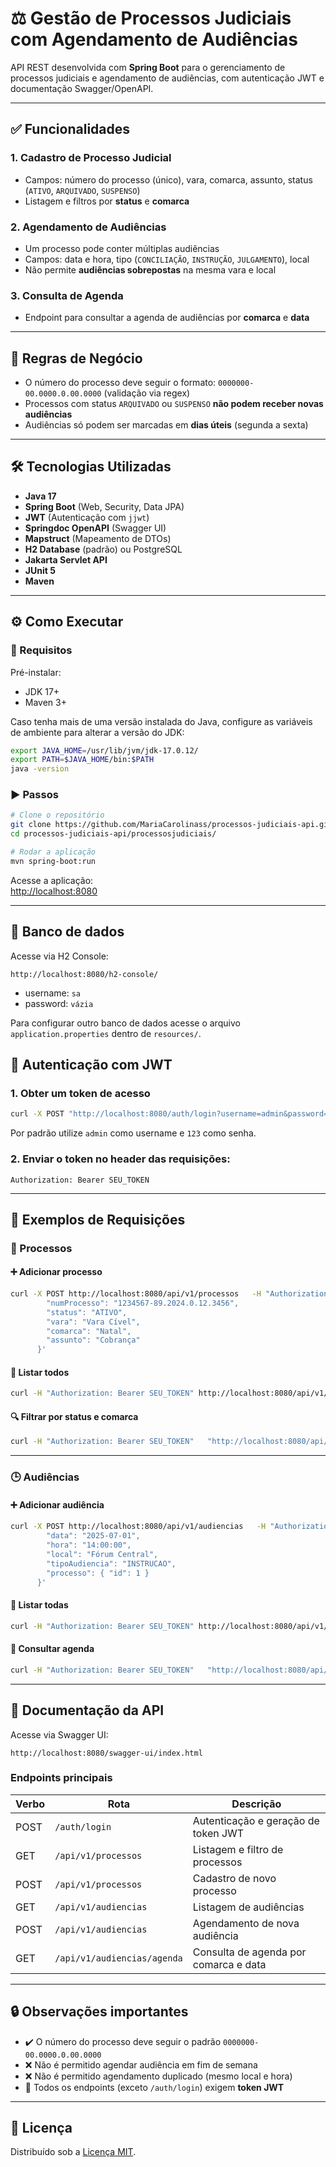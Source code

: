 # ⚖️ Gestão de Processos Judiciais com Agendamento de Audiências

API REST desenvolvida com **Spring Boot** para o gerenciamento de processos judiciais e agendamento de audiências, com autenticação JWT e documentação Swagger/OpenAPI.

---

## ✅ Funcionalidades

### 1. **Cadastro de Processo Judicial**
- Campos: número do processo (único), vara, comarca, assunto, status (`ATIVO`, `ARQUIVADO`, `SUSPENSO`)
- Listagem e filtros por **status** e **comarca**

### 2. **Agendamento de Audiências**
- Um processo pode conter múltiplas audiências
- Campos: data e hora, tipo (`CONCILIAÇÃO`, `INSTRUÇÃO`, `JULGAMENTO`), local
- Não permite **audiências sobrepostas** na mesma vara e local

### 3. **Consulta de Agenda**
- Endpoint para consultar a agenda de audiências por **comarca** e **data**

---

## 📜 Regras de Negócio

- O número do processo deve seguir o formato: `0000000-00.0000.0.00.0000` (validação via regex)
- Processos com status `ARQUIVADO` ou `SUSPENSO` **não podem receber novas audiências**
- Audiências só podem ser marcadas em **dias úteis** (segunda a sexta)

---

## 🛠️ Tecnologias Utilizadas

- **Java 17**
- **Spring Boot** (Web, Security, Data JPA)
- **JWT** (Autenticação com `jjwt`)
- **Springdoc OpenAPI** (Swagger UI)
- **Mapstruct** (Mapeamento de DTOs)
- **H2 Database** (padrão) ou PostgreSQL
- **Jakarta Servlet API**
- **JUnit 5**
- **Maven**

---

## ⚙️ Como Executar

### 🔧 Requisitos

Pré-instalar:

- JDK 17+
- Maven 3+

Caso tenha mais de uma versão instalada do Java, configure as variáveis de ambiente para alterar a versão do JDK:

```bash
export JAVA_HOME=/usr/lib/jvm/jdk-17.0.12/
export PATH=$JAVA_HOME/bin:$PATH
java -version
```

### ▶️ Passos

```bash
# Clone o repositório
git clone https://github.com/MariaCarolinass/processos-judiciais-api.git
cd processos-judiciais-api/processosjudiciais/

# Rodar a aplicação
mvn spring-boot:run
```

Acesse a aplicação:  
[http://localhost:8080](http://localhost:8080)

---

## 🎲 Banco de dados

Acesse via H2 Console:

```
http://localhost:8080/h2-console/
```

- username: `sa`
- password: `vázia`

Para configurar outro banco de dados acesse o arquivo `application.properties` dentro de `resources/`.

## 🔐 Autenticação com JWT

### 1. Obter um token de acesso

```bash
curl -X POST "http://localhost:8080/auth/login?username=admin&password=123"
```

Por padrão utilize `admin` como username e `123` como senha.

### 2. Enviar o token no header das requisições:

```
Authorization: Bearer SEU_TOKEN
```

---

## 📌 Exemplos de Requisições

### 📁 Processos

#### ➕ Adicionar processo

```bash
curl -X POST http://localhost:8080/api/v1/processos   -H "Authorization: Bearer SEU_TOKEN"   -H "Content-Type: application/json"   -d '{
        "numProcesso": "1234567-89.2024.0.12.3456",
        "status": "ATIVO",
        "vara": "Vara Cível",
        "comarca": "Natal",
        "assunto": "Cobrança"
      }'
```

#### 📄 Listar todos

```bash
curl -H "Authorization: Bearer SEU_TOKEN" http://localhost:8080/api/v1/processos
```

#### 🔍 Filtrar por status e comarca

```bash
curl -H "Authorization: Bearer SEU_TOKEN"   "http://localhost:8080/api/v1/processos?status=ATIVO&comarca=Natal"
```

---

### 🕒 Audiências

#### ➕ Adicionar audiência

```bash
curl -X POST http://localhost:8080/api/v1/audiencias   -H "Authorization: Bearer SEU_TOKEN"   -H "Content-Type: application/json"   -d '{
        "data": "2025-07-01",
        "hora": "14:00:00",
        "local": "Fórum Central",
        "tipoAudiencia": "INSTRUCAO",
        "processo": { "id": 1 }
      }'
```

#### 📄 Listar todas

```bash
curl -H "Authorization: Bearer SEU_TOKEN" http://localhost:8080/api/v1/audiencias
```

#### 📅 Consultar agenda

```bash
curl -H "Authorization: Bearer SEU_TOKEN"   "http://localhost:8080/api/v1/audiencias/agenda?comarca=Natal&data=2025-07-01"
```

---

## 📘 Documentação da API

Acesse via Swagger UI:

```
http://localhost:8080/swagger-ui/index.html
```

### Endpoints principais

| Verbo | Rota                                | Descrição                                     |
|-------|-------------------------------------|-----------------------------------------------|
| POST  | `/auth/login`                       | Autenticação e geração de token JWT           |
| GET   | `/api/v1/processos`                 | Listagem e filtro de processos                |
| POST  | `/api/v1/processos`                 | Cadastro de novo processo                     |
| GET   | `/api/v1/audiencias`                | Listagem de audiências                        |
| POST  | `/api/v1/audiencias`                | Agendamento de nova audiência                 |
| GET   | `/api/v1/audiencias/agenda`         | Consulta de agenda por comarca e data         |

---

## 🔒 Observações importantes

- ✔️ O número do processo deve seguir o padrão `0000000-00.0000.0.00.0000`
- ❌ Não é permitido agendar audiência em fim de semana
- ❌ Não é permitido agendamento duplicado (mesmo local e hora)
- 🔐 Todos os endpoints (exceto `/auth/login`) exigem **token JWT**

---

## 📄 Licença

Distribuído sob a [Licença MIT](https://github.com/MariaCarolinass/processos-judiciais-api/blob/main/LICENSE).
